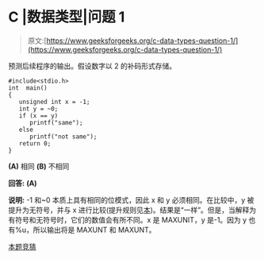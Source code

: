 # C |数据类型|问题 1

> 原文:[https://www.geeksforgeeks.org/c-data-types-question-1/](https://www.geeksforgeeks.org/c-data-types-question-1/)

预测后续程序的输出。假设数字以 2 的补码形式存储。

```
#include<stdio.h> 
int  main() 
{ 
   unsigned int x = -1; 
   int y = ~0; 
   if (x == y) 
      printf("same"); 
   else
      printf("not same"); 
   return 0; 
}
```

**(A)** 相同
**(B)** 不相同

**回答:** **(A)**

**说明:** -1 和~0 本质上具有相同的位模式，因此 x 和 y 必须相同。在比较中，y 被提升为无符号，并与 x 进行比较(提升规则见[本](http://publib.boulder.ibm.com/infocenter/comphelp/v101v121/index.jsp?topic=/com.ibm.xlcpp101.aix.doc/language_ref/cplr066.html))。结果是“一样”。但是，当解释为有符号和无符号时，它们的数值会有所不同。x 是 MAXUNIT，y 是-1。因为 y 也有%u，所以输出将是 MAXUNT 和 MAXUNT。

[本题竞猜](https://www.geeksforgeeks.org/c-language-2-gq/data-types-gq/)